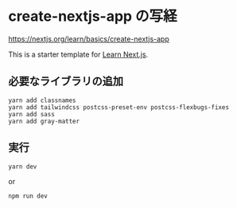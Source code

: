 # create-nextjs-app の写経   
https://nextjs.org/learn/basics/create-nextjs-app   


This is a starter template for [Learn Next.js](https://nextjs.org/learn).

## 必要なライブラリの追加   
```
yarn add classnames   
yarn add tailwindcss postcss-preset-env postcss-flexbugs-fixes   
yarn add sass   
yarn add gray-matter
```


## 実行
```
yarn dev
```
 or
```
npm run dev
```



